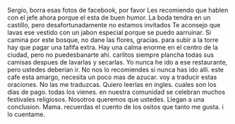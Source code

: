 Sergio, borra esas fotos de facebook, por favor
Les recomiendo que hablen con el jefe ahora porque el esta de buen humor.
La boda tendra en un castillo, pero desafortunadamente no estamos invitados
Te aconsejo que lavas ese vestido con un jabon especial porque se puedo aarruinar.
Si camina por este bosque, no  dane las flores, gracias.
para subir a la torre hay que pagar una tafifa extra.
Hay una calma enorme en el centro de la ciudad, pero no puedesbanarte ahi.
carlitos siempre plancha todas sus camisas despues de lavarlas y secarlas.
Yo nunca he ido a ese restaurante, pero ustedes deberian ir.
No  nos lo recomiendes si nunca has ido alli.
este cafe esta amargo, necesita un poco mas de azucar.
voy a traducir estas oraciones.
No las me traduzcas. Quiero leerlas en ingles.
cuales son los dias de pago.
todas los vienes.
en nuestra comunidad se celebran muchos festivales religiosos.
Nosotros queremos que ustedes. 
Llegan a una conclusion.
Mama. recuerdas el cuento de los ositos que tanto me gusta.
i lo cuentame.





